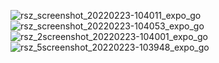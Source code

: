 
![rsz_screenshot_20220223-104011_expo_go](https://user-images.githubusercontent.com/39619237/155337698-a1b89c13-ad2b-4137-aae4-f46e2901ae9b.jpg)
![rsz_screenshot_20220223-104053_expo_go](https://user-images.githubusercontent.com/39619237/155337700-450797f5-186a-4014-afd5-1ef225102d53.jpg)
![rsz_2screenshot_20220223-104001_expo_go](https://user-images.githubusercontent.com/39619237/155337703-632111a6-02c7-4e13-8d14-49829d0279c8.jpg)
![rsz_5screenshot_20220223-103948_expo_go](https://user-images.githubusercontent.com/39619237/155337705-2ce86169-0c97-4bd3-828d-71b7bef01055.jpg)
